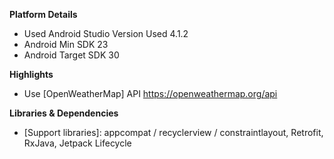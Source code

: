 **Platform Details**
- Used Android Studio Version Used 4.1.2
- Android Min SDK 23
- Android Target SDK 30

**Highlights**
- Use [OpenWeatherMap] API https://openweathermap.org/api 

**Libraries & Dependencies**
- [Support libraries]: appcompat / recyclerview / constraintlayout, Retrofit, RxJava, Jetpack Lifecycle

